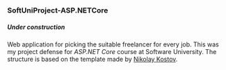 ### SoftUniProject-ASP.NETCore
##### Under construction

Web application for picking the suitable freelancer for every job. 
This was my project defense for *ASP.NET Core* course at Software University. The structure is based on the template made by [Nikolay Kostov](https://github.com/NikolayIT).
